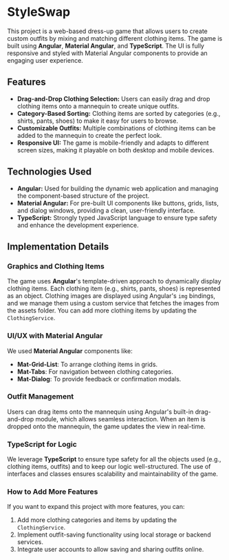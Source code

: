 # StyleSwap

This project is a web-based dress-up game that allows users to create custom outfits by mixing and matching different clothing items. The game is built using **Angular**, **Material Angular**, and **TypeScript**. The UI is fully responsive and styled with Material Angular components to provide an engaging user experience.

## Features

- **Drag-and-Drop Clothing Selection:** Users can easily drag and drop clothing items onto a mannequin to create unique outfits.
- **Category-Based Sorting:** Clothing items are sorted by categories (e.g., shirts, pants, shoes) to make it easy for users to browse.
- **Customizable Outfits:** Multiple combinations of clothing items can be added to the mannequin to create the perfect look.
- **Responsive UI:** The game is mobile-friendly and adapts to different screen sizes, making it playable on both desktop and mobile devices.

## Technologies Used

- **Angular:** Used for building the dynamic web application and managing the component-based structure of the project.
- **Material Angular:** For pre-built UI components like buttons, grids, lists, and dialog windows, providing a clean, user-friendly interface.
- **TypeScript:** Strongly typed JavaScript language to ensure type safety and enhance the development experience.
  
## Implementation Details

### Graphics and Clothing Items

The game uses **Angular**'s template-driven approach to dynamically display clothing items. Each clothing item (e.g., shirts, pants, shoes) is represented as an object. Clothing images are displayed using Angular's `img` bindings, and we manage them using a custom service that fetches the images from the assets folder. You can add more clothing items by updating the `ClothingService`.

### UI/UX with Material Angular

We used **Material Angular** components like:

- **Mat-Grid-List**: To arrange clothing items in grids.
- **Mat-Tabs**: For navigation between clothing categories.
- **Mat-Dialog**: To provide feedback or confirmation modals.

### Outfit Management

Users can drag items onto the mannequin using Angular's built-in drag-and-drop module, which allows seamless interaction. When an item is dropped onto the mannequin, the game updates the view in real-time.

### TypeScript for Logic

We leverage **TypeScript** to ensure type safety for all the objects used (e.g., clothing items, outfits) and to keep our logic well-structured. The use of interfaces and classes ensures scalability and maintainability of the game.

### How to Add More Features

If you want to expand this project with more features, you can:

1. Add more clothing categories and items by updating the `ClothingService`.
2. Implement outfit-saving functionality using local storage or backend services.
3. Integrate user accounts to allow saving and sharing outfits online.


